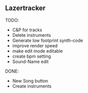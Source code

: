 Lazertracker
------------

TODO:

- C&P for tracks
- Delete instruments
- Generate low footprint synth-code
- improve render speed
- make edit mode editable
- create bpm setting
- Sound-Name edit

DONE:

- New Song button
- Create instruments